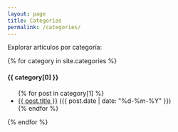 ```yaml
---
layout: page
title: Categorías
permalink: /categories/
---
```


Explorar artículos por categoría:

{% for category in site.categories %}
#### {{ category[0] }}

<ul>
  {% for post in category[1] %}
    <li><a href="{{ site.baseurl }}{{ post.url }}">{{ post.title }}</a> ({{ post.date | date: "%d-%m-%Y" }})</li>
  {% endfor %}
</ul>
{% endfor %}
